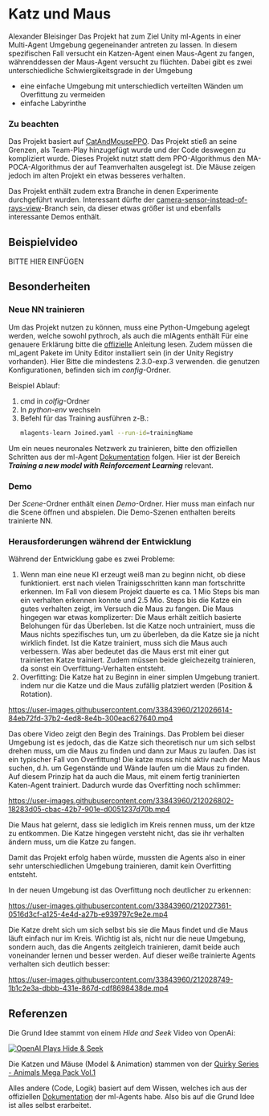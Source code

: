 # Katz und Maus
Alexander Bleisinger
Das Projekt hat zum Ziel Unity ml-Agents in einer Multi-Agent Umgebung gegeneinander antreten zu lassen.
In diesem spezifischen Fall versucht ein Katzen-Agent einen Maus-Agent zu fangen, währenddessen der Maus-Agent versucht zu flüchten.
Dabei gibt es zwei unterschiedliche Schwiergikeitsgrade in der Umgebung
- eine einfache Umgebung mit unterschiedlich verteilten Wänden um Overfittung zu vermeiden
- einfache Labyrinthe

### Zu beachten
Das Projekt basiert auf [CatAndMousePPO](https://github.com/pegasus0112/CatAndMousePPO). Das Projekt stieß an seine Grenzen, als Team-Play hinzugefügt wurde und der Code deswegen zu kompliziert wurde. Dieses Projekt nutzt statt dem PPO-Algorithmus den MA-POCA-Algorithmus der auf Teamverhalten ausgelegt ist. Die Mäuse zeigen jedoch im alten Projekt ein etwas besseres verhalten.

Das Projekt enthält zudem extra Branche in denen Experimente durchgeführt wurden. Interessant dürfte der [camera-sensor-instead-of-rays-view](https://github.com/pegasus0112/CatAndMouse--Unity-ml-Agents/tree/camera-sensor-instead-of-rays-view)-Branch sein, da dieser etwas größer ist und ebenfalls interessante Demos enthält.

## Beispielvideo

BITTE HIER EINFÜGEN

## Besonderheiten
### Neue NN trainieren
Um das Projekt nutzen zu können, muss eine Python-Umgebung agelegt werden, welche sowohl pythroch, als auch die mlAgents enthält
Für eine genauere Erklärung bitte die [offizielle](https://github.com/Unity-Technologies/ml-agents/blob/develop/docs/Installation.md) Anleitung lesen.
Zudem müssen die ml_agent Pakete im Unity Editor installiert sein (in der Unity Registry vorhanden). Hier Bitte die mindestens 2.3.0-exp.3 verwenden.
die genutzen Konfigurationen, befinden sich im *config*-Ordner.

Beispiel Ablauf:
1. cmd in *colfig*-Ordner
2. In *python-env* wechseln
3. Befehl für das Training ausführen z-B.: 
    ```sh
    mlagents-learn Joined.yaml --run-id=trainingName
    ```
Um ein neues neuronales Netzwerk zu trainieren, bitte den offiziellen Schritten aus der ml-Agent  [Dokumentation](https://github.com/Unity-Technologies/ml-agents/blob/develop/docs/Getting-Started.md) folgen.
Hier ist der Bereich ***Training a new model with Reinforcement Learning*** relevant.
### Demo
Der *Scene*-Ordner enthält einen *Demo*-Ordner. Hier muss man einfach nur die Scene öffnen und abspielen. Die Demo-Szenen enthalten bereits trainierte NN.

### Herausforderungen während der Entwicklung
Während der Entwicklung gabe es zwei Probleme:
1. Wenn man eine neue KI erzeugt weiß man zu beginn nicht, ob diese funktioniert. erst nach vielen Trainigsschritten kann man fortschritte erkennen. Im Fall von diesem Projekt dauerte es ca. 1 Mio Steps bis man ein verhalten erkennen konnte und 2.5 Mio. Steps bis die Katze ein gutes verhalten zeigt, im Versuch die Maus zu fangen. Die Maus hingegen war etwas komplizerter:
   Die Maus erhält zeitlich basierte Belohungen für das Überleben. Ist die Katze noch untrainiert, muss die Maus nichts spezifisches tun, um zu überleben, da die Katze sie ja nicht wirklich findet. Ist die Katze trainiert, muss sich die Maus auch verbessern. Was aber bedeutet das die Maus erst mit einer gut trainierten Katze trainiert. Zudem müssen beide gleichezeitg trainieren, da sonst ein Overfittung-Verhalten entsteht.
2. Overfitting:
   Die Katze hat zu Beginn in einer simplen Umgebung traniert. indem nur die Katze und die Maus zufällig platziert werden (Position & Rotation).
   

https://user-images.githubusercontent.com/33843960/212026614-84eb72fd-37b2-4ed8-8e4b-300eac627640.mp4


Das obere Video zeigt den Begin des Trainings. Das Problem bei dieser Umgebung ist es jedoch, das die Katze sich theoretisch nur um sich selbst drehen muss, um die Maus zu finden und dann zur Maus zu laufen. Das ist ein typischer Fall von Overfittung! Die katze muss nicht aktiv nach der Maus suchen, d.h. um Gegenstände und Wände laufen um die Maus zu finden.
Auf diesem Prinzip hat da auch die Maus, mit einem fertig traninierten Katen-Agent trainiert. Dadurch wurde das Overfitting noch schlimmer:



https://user-images.githubusercontent.com/33843960/212026802-18283d05-cbac-42b7-901e-d0051237d70b.mp4


Die Maus hat gelernt, dass sie lediglich im Kreis rennen muss, um der ktze zu entkommen. Die Katze hingegen versteht nicht, das sie ihr verhalten ändern muss, um die Katze zu fangen.

Damit das Projekt erfolg haben würde, mussten die Agents also in einer sehr unterschiedlichen Umgebung trainieren, damit kein Overfitting entsteht.

In der neuen Umgebung ist das Overfittung noch deutlicher zu erkennen:


https://user-images.githubusercontent.com/33843960/212027361-0516d3cf-a125-4e4d-a27b-e939797c9e2e.mp4


Die Katze dreht sich um sich selbst bis sie die Maus findet und die Maus läuft einfach nur im Kreis. 
Wichtig ist als, nicht nur die neue Umgebung, sondern auch, das die Angents zeitgleich trainieren, damit beide auch voneinander lernen und besser werden. Auf dieser weiße trainierte Agents verhalten sich deutlich besser: 


https://user-images.githubusercontent.com/33843960/212028749-1b1c2e3a-dbbb-431e-867d-cdf8698438de.mp4


## Referenzen
Die Grund Idee stammt von einem *Hide and Seek* Video von OpenAi:


[![OpenAI Plays Hide & Seek](http://img.youtube.com/vi/Lu56xVlZ40M/0.jpg)](http://www.youtube.com/watch?v=Lu56xVlZ40M "OpenAI Plays Hide and Seek…and Breaks The Game! 🤖")

Die Katzen und Mäuse (Model & Animation) stammen von der [Quirky Series - Animals Mega Pack Vol.1](https://assetstore.unity.com/packages/3d/characters/animals/quirky-series-animals-mega-pack-vol-1-137259)

Alles andere (Code, Logik) basiert auf dem Wissen, welches ich aus der offiziellen [Dokumentation](https://github.com/Unity-Technologies/ml-agents/tree/main/docs) der ml-Agents habe. Also bis auf die Grund Idee ist alles selbst erarbeitet.
